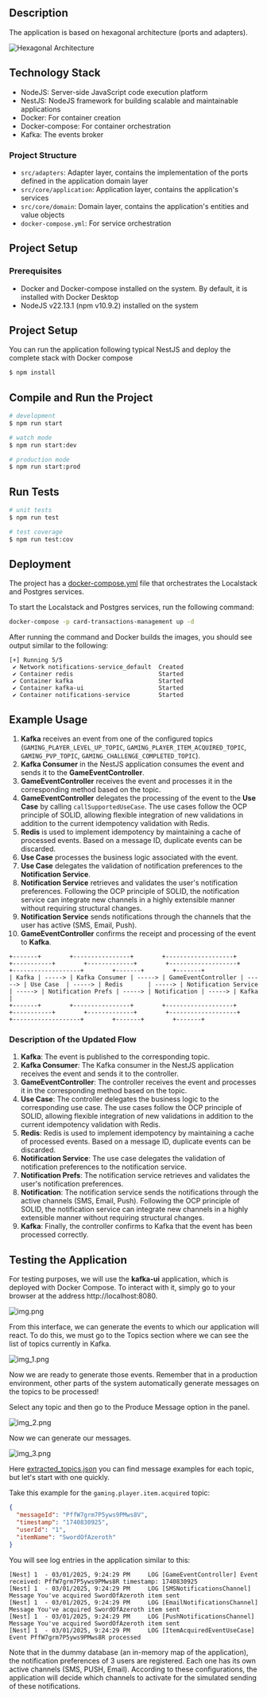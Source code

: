 ## Description

The application is based on hexagonal architecture (ports and adapters).

![Hexagonal Architecture](https://blog.octo.com/hexagonal-architecture-three-principles-and-an-implementation-example/archi_hexa_en_06-1024x526.webp)

## Technology Stack

- NodeJS: Server-side JavaScript code execution platform
- NestJS: NodeJS framework for building scalable and maintainable applications
- Docker: For container creation
- Docker-compose: For container orchestration
- Kafka: The events broker

### Project Structure

- `src/adapters`: Adapter layer, contains the implementation of the ports defined in the application domain layer
- `src/core/application`: Application layer, contains the application's services
- `src/core/domain`: Domain layer, contains the application's entities and value objects
- `docker-compose.yml`: For service orchestration

## Project Setup

### Prerequisites

- Docker and Docker-compose installed on the system. By default, it is installed with Docker Desktop
- NodeJS v22.13.1 (npm v10.9.2) installed on the system

## Project Setup

You can run the application following typical NestJS and deploy the complete stack with Docker compose

```bash
$ npm install
```

## Compile and Run the Project

```bash
# development
$ npm run start

# watch mode
$ npm run start:dev

# production mode
$ npm run start:prod
```

## Run Tests

```bash
# unit tests
$ npm run test

# test coverage
$ npm run test:cov
```

## Deployment

The project has a [docker-compose.yml](docker-compose.yml) file that orchestrates the Localstack and Postgres services.

To start the Localstack and Postgres services, run the following command:

```bash
docker-compose -p card-transactions-management up -d
```

After running the command and Docker builds the images, you should see output similar to the following:

```
[+] Running 5/5
 ✔ Network notifications-service_default  Created
 ✔ Container redis                        Started
 ✔ Container kafka                        Started
 ✔ Container kafka-ui                     Started
 ✔ Container notifications-service        Started
```

## Example Usage

1. **Kafka** receives an event from one of the configured topics (`GAMING_PLAYER_LEVEL_UP_TOPIC`, `GAMING_PLAYER_ITEM_ACQUIRED_TOPIC`, `GAMING_PVP_TOPIC`, `GAMING_CHALLENGE_COMPLETED_TOPIC`).
2. **Kafka Consumer** in the NestJS application consumes the event and sends it to the **GameEventController**.
3. **GameEventController** receives the event and processes it in the corresponding method based on the topic.
4. **GameEventController** delegates the processing of the event to the **Use Case** by calling `callSupportedUseCase`. The use cases follow the OCP principle of SOLID, allowing flexible integration of new validations in addition to the current idempotency validation with Redis.
5. **Redis** is used to implement idempotency by maintaining a cache of processed events. Based on a message ID, duplicate events can be discarded.
6. **Use Case** processes the business logic associated with the event.
7. **Use Case** delegates the validation of notification preferences to the **Notification Service**.
8. **Notification Service** retrieves and validates the user's notification preferences. Following the OCP principle of SOLID, the notification service can integrate new channels in a highly extensible manner without requiring structural changes.
9. **Notification Service** sends notifications through the channels that the user has active (SMS, Email, Push).
10. **GameEventController** confirms the receipt and processing of the event to **Kafka**.

```plaintext
+-------+        +----------------+        +-------------------+        +-----------+        +-------------+        +-------------------+        +-------------------+        +-------+        +-------+
| Kafka | -----> | Kafka Consumer | -----> | GameEventController | -----> | Use Case  | -----> | Redis       | -----> | Notification Service | -----> | Notification Prefs | -----> | Notification | -----> | Kafka |
+-------+        +----------------+        +-------------------+        +-----------+        +-------------+        +-------------------+        +-------------------+        +-------+        +-------+
```

### Description of the Updated Flow

1. **Kafka**: The event is published to the corresponding topic.
2. **Kafka Consumer**: The Kafka consumer in the NestJS application receives the event and sends it to the controller.
3. **GameEventController**: The controller receives the event and processes it in the corresponding method based on the topic.
4. **Use Case**: The controller delegates the business logic to the corresponding use case. The use cases follow the OCP principle of SOLID, allowing flexible integration of new validations in addition to the current idempotency validation with Redis.
5. **Redis**: Redis is used to implement idempotency by maintaining a cache of processed events. Based on a message ID, duplicate events can be discarded.
6. **Notification Service**: The use case delegates the validation of notification preferences to the notification service.
7. **Notification Prefs**: The notification service retrieves and validates the user's notification preferences.
8. **Notification**: The notification service sends the notifications through the active channels (SMS, Email, Push). Following the OCP principle of SOLID, the notification service can integrate new channels in a highly extensible manner without requiring structural changes.
9. **Kafka**: Finally, the controller confirms to Kafka that the event has been processed correctly.

## Testing the Application

For testing purposes, we will use the **kafka-ui** application, which is deployed with Docker Compose. To interact with it, simply go to your browser at the address http://localhost:8080.

![img.png](resources/img.png)

From this interface, we can generate the events to which our application will react. To do this, we must go to the Topics section where we can see the list of topics currently in Kafka.

![img_1.png](resources/img_1.png)

Now we are ready to generate those events. Remember that in a production environment, other parts of the system automatically generate messages on the topics to be processed!

Select any topic and then go to the Produce Message option in the panel.

![img_2.png](resources/img_2.png)

Now we can generate our messages.

![img_3.png](resources/img_3.png)

Here [extracted_topics.json](resources/extracted_topics.json) you can find message examples for each topic, but let's start with one quickly.

Take this example for the `gaming.player.item.acquired` topic:
```json
{
  "messageId": "PffW7grm7P5yws9PMws8V",
  "timestamp": "1740830925",
  "userId": "1",
  "itemName": "SwordOfAzeroth"
}
```

You will see log entries in the application similar to this:

```
[Nest] 1  - 03/01/2025, 9:24:29 PM     LOG [GameEventController] Event received: PffW7grm7P5yws9PMws8R timestamp: 1740830925
[Nest] 1  - 03/01/2025, 9:24:29 PM     LOG [SMSNotificationsChannel] Message You've acquired SwordOfAzeroth item sent
[Nest] 1  - 03/01/2025, 9:24:29 PM     LOG [EmailNotificationsChannel] Message You've acquired SwordOfAzeroth item sent
[Nest] 1  - 03/01/2025, 9:24:29 PM     LOG [PushNotificationsChannel] Message You've acquired SwordOfAzeroth item sent
[Nest] 1  - 03/01/2025, 9:24:29 PM     LOG [ItemAcquiredEventUseCase] Event PffW7grm7P5yws9PMws8R processed
```

Note that in the dummy database (an in-memory map of the application), the notification preferences of 3 users are registered. Each one has its own active channels (SMS, PUSH, Email). According to these configurations, the application will decide which channels to activate for the simulated sending of these notifications.

